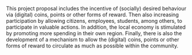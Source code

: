 This project proposal includes the incentive of (socially) desired behaviour via (digital) coins, points or other forms of reward. Then also increasing participation by allowing citizens, employees, students, among others, to participate in valuable actions. In addition, the local economy is stimulated by promoting more spending in their own region. Finally, there is also the development of a mechanism to allow the (digital) coins, points or other forms of reward to circulate as much as possible within the community.